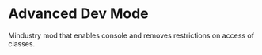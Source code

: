 # Advanced Dev Mode

Mindustry mod that enables console and removes restrictions on access of classes.
